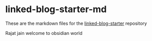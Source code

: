 # linked-blog-starter-md
These are the markdown files for the [linked-blog-starter](https://github.com/matthewwong525/linked-blog-starter) repository


Rajat jain
welcome to obsidian world
